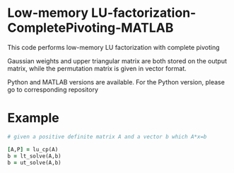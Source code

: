 # Low-memory LU-factorization-CompletePivoting-MATLAB

This code performs low-memory LU factorization with complete pivoting

Gaussian weights and upper triangular matrix are both stored on the output matrix, while the permutation matrix is given in vector format.

Python and MATLAB versions are available. For the Python version, please go to corresponding repository

# Example
```ruby
# given a positive definite matrix A and a vector b which A*x=b

[A,P] = lu_cp(A)
b = lt_solve(A,b)
b = ut_solve(A,b)
```
